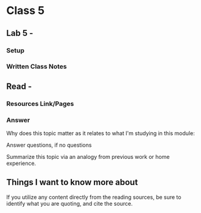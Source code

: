 # Class 5

## Lab 5 - 

### Setup





### Written Class Notes




## Read  - 

### Resources Link/Pages





### Answer

Why does this topic matter as it relates to what I'm studying in this module: 

Answer questions, if no questions

Summarize this topic via an analogy from previous work or home experience.



## Things I want to know more about


If you utilize any content directly from the reading sources, be sure to identify what you are quoting, and cite the source.